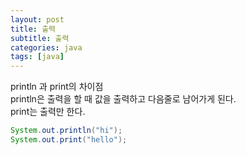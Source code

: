 ```yaml
---
layout: post
title: 출력
subtitle: 출력
categories: java
tags: [java]
---
```


println 과 print의 차이점  
println은 출력을 할 때 값을 출력하고 다음줄로 남어가게 된다.  
print는 출력만 한다.  
```java
System.out.println("hi");
System.out.print("hello");
```